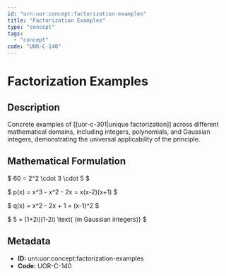 ```yaml
---
id: "urn:uor:concept:factorization-examples"
title: "Factorization Examples"
type: "concept"
tags:
  - "concept"
code: "UOR-C-140"
---
```


# Factorization Examples

## Description

Concrete examples of [[uor-c-301|unique factorization]] across different mathematical domains, including integers, polynomials, and Gaussian integers, demonstrating the universal applicability of the principle.

## Mathematical Formulation

$
60 = 2^2 \cdot 3 \cdot 5
$

$
p(x) = x^3 - x^2 - 2x = x(x-2)(x+1)
$

$
q(x) = x^2 - 2x + 1 = (x-1)^2
$

$
5 = (1+2i)(1-2i) \text{ (in Gaussian integers)}
$

## Metadata

- **ID:** urn:uor:concept:factorization-examples
- **Code:** UOR-C-140
